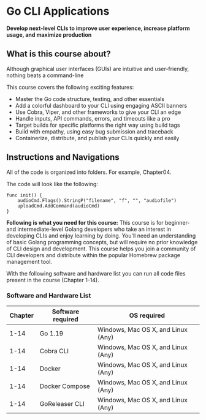 # Go CLI Applications


**Develop next-level CLIs to improve user experience, increase platform usage, and maximize production**

## What is this course about?
Although graphical user interfaces (GUIs) are intuitive and user-friendly, nothing beats a command-line

This course covers the following exciting features:
* Master the Go code structure, testing, and other essentials
* Add a colorful dashboard to your CLI using engaging ASCII banners
* Use Cobra, Viper, and other frameworks to give your CLI an edge
* Handle inputs, API commands, errors, and timeouts like a pro
* Target builds for specific platforms the right way using build tags
* Build with empathy, using easy bug submission and traceback
* Containerize, distribute, and publish your CLIs quickly and easily

## Instructions and Navigations
All of the code is organized into folders. For example, Chapter04.

The code will look like the following:
```
func init() {
    audioCmd.Flags().StringP("filename", "f", "", "audiofile")
    uploadCmd.AddCommand(audioCmd)
}
```

**Following is what you need for this course:**
This course is for beginner- and intermediate-level Golang developers who take an interest in developing CLIs and enjoy learning by doing. You'll need an understanding of basic Golang programming concepts, but will require no prior knowledge of CLI design and development. This course helps you join a community of CLI developers and distribute within the popular Homebrew package management tool.

With the following software and hardware list you can run all code files present in the course (Chapter 1-14).
### Software and Hardware List
| Chapter | Software required | OS required |
| -------- | ------------------------------------ | ----------------------------------- |
| 1-14 | Go 1.19 | Windows, Mac OS X, and Linux (Any) |
| 1-14 | Cobra CLI | Windows, Mac OS X, and Linux (Any) |
| 1-14 | Docker | Windows, Mac OS X, and Linux (Any) |
| 1-14 | Docker Compose | Windows, Mac OS X, and Linux (Any) |
| 1-14 | GoReleaser CLI | Windows, Mac OS X, and Linux (Any) |

